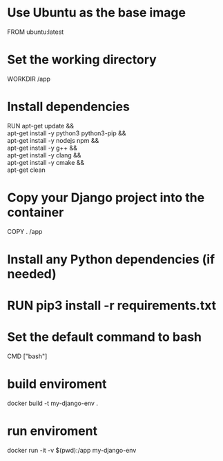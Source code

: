 # Use Ubuntu as the base image
FROM ubuntu:latest

# Set the working directory
WORKDIR /app

# Install dependencies
RUN apt-get update && \
    apt-get install -y python3 python3-pip && \
    apt-get install -y nodejs npm && \
    apt-get install -y g++ && \
    apt-get install -y clang && \
    apt-get install -y cmake && \
    apt-get clean

# Copy your Django project into the container
COPY . /app

# Install any Python dependencies (if needed)
# RUN pip3 install -r requirements.txt

# Set the default command to bash
CMD ["bash"]

# build enviroment
docker build -t my-django-env .

# run enviroment
docker run -it -v $(pwd):/app my-django-env
